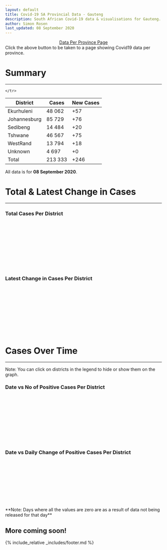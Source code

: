 ```yaml
---
layout: default
title: Covid-19 SA Provincial Data - Gauteng
description: South African Covid-19 data & visualisations for Gauteng. <br>Contains data for confirmed cases, tests, recoveries, deaths & active cases.
author: Simon Rosen
last_updated: 08 September 2020
---
```

<center><a href="/provinces" class="btn alt_btn_col">Data Per Province Page</a></center> 
Click the above button to be taken to a page showing Covid19 data per province. 

# Summary
___

<table>
<thead>
	<tr class="header">
		<th>District</th>
		<th>Cases</th>
		<th>New Cases</th>

	</tr>
</thead>
<tbody>
	<tr>
		<td class="index" markdown="span">Ekurhuleni</td>
		<td  markdown="span">48 062</td>
		<td  markdown="span">+57</td>
	</tr>
	<tr>
		<td class="index" markdown="span">Johannesburg</td>
		<td  markdown="span">85 729</td>
		<td  markdown="span">+76</td>
	</tr>
	<tr>
		<td class="index" markdown="span">Sedibeng</td>
		<td  markdown="span">14 484</td>
		<td  markdown="span">+20</td>
	</tr>
	<tr>
		<td class="index" markdown="span">Tshwane</td>
		<td  markdown="span">46 567</td>
		<td  markdown="span">+75</td>
	</tr>
	<tr>
		<td class="index" markdown="span">WestRand</td>
		<td  markdown="span">13 794</td>
		<td  markdown="span">+18</td>
	</tr>
	<tr>
		<td class="index" markdown="span">Unknown</td>
		<td  markdown="span">4 697</td>
		<td  markdown="span">+0</td>
	</tr>
	<tr>
		<td class="index total" markdown="span">Total</td>
		<td class="total" markdown="span">213 333</td>
		<td class="total" markdown="span">+246</td>
	</tr>
</tbody>
</table>

All data is for **08 September 2020**.

# Total & Latest Change in Cases

___

### Total Cases Per District
<div class="iframeDiv" align="center">
    <iframe class="lazy pieChart" data-src="tot_cases_per_district_gp.html" scrolling="no" frameborder="0"></iframe>
</div>

### Latest Change in Cases Per District
<div class="iframeDiv" align="center">
    <iframe class="lazy pieChart" data-src="latest_change_cases_per_district_gp.html" scrolling="no" frameborder="0"></iframe>
</div>

# Cases Over Time

___
Note: You can click on districts in the legend to hide or show them on the graph.
### Date vs No of Positive Cases Per District
<div class="iframeDiv" align="center">
    <iframe class="lazy" data-src="date_vs_cases_per_district_gp.html" scrolling="no" frameborder="0"></iframe>
</div>

### Date vs Daily Change of Positive Cases Per District
<div class="iframeDiv" align="center">
    <iframe class="lazy" data-src="date_vs_daily_cases_per_district_gp.html" scrolling="no" frameborder="0"></iframe>
</div>
**Note: Days where all the values are zero are as a result of data not being released for that day**

## More coming soon!

{% include_relative _includes/footer.md %}